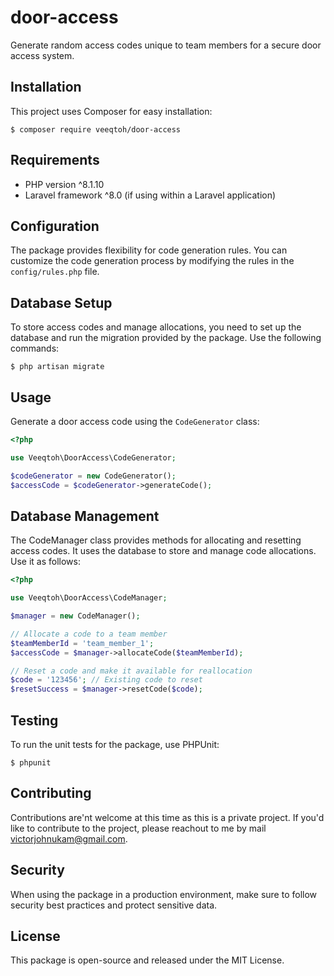 # door-access
Generate random access codes unique to team members for a secure door access system.

## Installation
This project uses Composer for easy installation:
```
$ composer require veeqtoh/door-access
```

## Requirements
* PHP version ^8.1.10
* Laravel framework ^8.0 (if using within a Laravel application)

## Configuration
The package provides flexibility for code generation rules. You can customize the code generation process by modifying the rules in the `config/rules.php` file.

## Database Setup
To store access codes and manage allocations, you need to set up the database and run the migration provided by the package. Use the following commands:
```
$ php artisan migrate
```

## Usage
Generate a door access code using the `CodeGenerator` class:
```php
<?php

use Veeqtoh\DoorAccess\CodeGenerator;

$codeGenerator = new CodeGenerator();
$accessCode = $codeGenerator->generateCode();
```

## Database Management
The CodeManager class provides methods for allocating and resetting access codes. It uses the database to store and manage code allocations. Use it as follows:
```php
<?php

use Veeqtoh\DoorAccess\CodeManager;

$manager = new CodeManager();

// Allocate a code to a team member
$teamMemberId = 'team_member_1';
$accessCode = $manager->allocateCode($teamMemberId);

// Reset a code and make it available for reallocation
$code = '123456'; // Existing code to reset
$resetSuccess = $manager->resetCode($code);
```

## Testing
To run the unit tests for the package, use PHPUnit:
```
$ phpunit
```

## Contributing

Contributions are'nt welcome at this time as this is a private project. If you'd like to contribute to the project, please reachout to me by mail [victorjohnukam@gmail.com](victorjohnukam@gmail.com).

## Security

When using the package in a production environment, make sure to follow security best practices and protect sensitive data.

## License

This package is open-source and released under the MIT License.